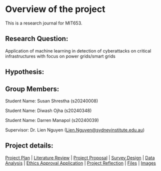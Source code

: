 # Overview of the project

This is a research journal for MIT653.

## Research Question:

Application of machine learning in detection of cyberattacks on critical infrastructures with focus on power grids/smart grids




## Hypothesis:


## Group Members:
Student Name: Susan Shrestha (s20240008)

Student Name: Diwash Ojha (s20240348)

Student Name: Darren Manapol (s20240039)

Supervisor: Dr. Lien Nguyen (Lien.Nguyen@sydneyinstitute.edu.au)

## Project details:

[Project Plan](ProjectPlan.md) | [Literature Review](LiteratureReview.md) | [Project Proposal](ProjectProposal.md) | [Survey Design](SurveyDesign.md) |
[Data Analysis](DataAnalysis.md) | [Ethics Approval Application](EthicsApprovalApplication.md) | [Project Reflection](ProjectReflection.md) |
[Files](Files) | [Images](Images)

